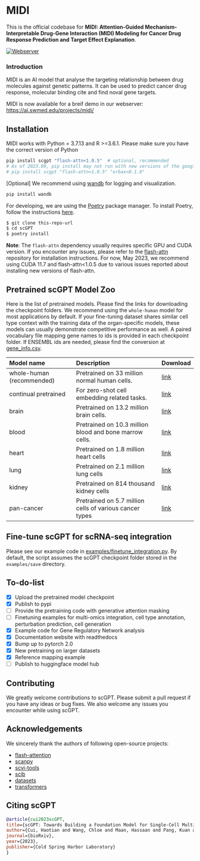 # MIDI
This is the official codebase for **MIDI: Attention-Guided Mechanism-Interpretable Drug-Gene Interaction (MIDI) Modeling for Cancer Drug Response Prediction and Target Effect Explanation**.

[![Webserver](https://img.shields.io/badge/any-blue)](https://ai.swmed.edu/projects/midi/) &nbsp;

### Introduction
MIDI is an AI model that analyse the targeting relationship between drug molecules against genetic patterns. It can be used to
predict cancer drug response, molecular binding cite and find noval gene targets.

MIDI is now available for a breif demo in our webserver: https://ai.swmed.edu/projects/midi/

## Installation

MIDI works with Python = 3.7.13 and R >=3.6.1. Please make sure you have the correct version of Python 

```bash
pip install scgpt "flash-attn<1.0.5"  # optional, recommended
# As of 2023.09, pip install may not run with new versions of the google orbax package, if you encounter related issues, please use the following command instead:
# pip install scgpt "flash-attn<1.0.5" "orbax<0.1.8"
```

[Optional] We recommend using [wandb](https://wandb.ai/) for logging and visualization.

```bash
pip install wandb
```

For developing, we are using the [Poetry](https://python-poetry.org/) package manager. To install Poetry, follow the instructions [here](https://python-poetry.org/docs/#installation).

```bash
$ git clone this-repo-url
$ cd scGPT
$ poetry install
```

**Note**: The `flash-attn` dependency usually requires specific GPU and CUDA version. If you encounter any issues, please refer to the [flash-attn](https://github.com/HazyResearch/flash-attention/tree/main) repository for installation instructions. For now, May 2023, we recommend using CUDA 11.7 and flash-attn<1.0.5 due to various issues reported about installing new versions of flash-attn.

## Pretrained scGPT Model Zoo

Here is the list of pretrained models. Please find the links for downloading the checkpoint folders. We recommend using the `whole-human` model for most applications by default. If your fine-tuning dataset shares similar cell type context with the training data of the organ-specific models, these models can usually demonstrate competitive performance as well. A paired vocabulary file mapping gene names to ids is provided in each checkpoint folder. If ENSEMBL ids are needed, please find the conversion at [gene_info.csv](https://github.com/bowang-lab/scGPT/files/13243634/gene_info.csv).

| Model name                | Description                                             | Download                                                                                     |
| :------------------------ | :------------------------------------------------------ | :------------------------------------------------------------------------------------------- |
| whole-human (recommended) | Pretrained on 33 million normal human cells.            | [link](https://drive.google.com/drive/folders/1oWh_-ZRdhtoGQ2Fw24HP41FgLoomVo-y?usp=sharing) |
| continual pretrained      | For zero-shot cell embedding related tasks.             | [link](https://drive.google.com/drive/folders/1_GROJTzXiAV8HB4imruOTk6PEGuNOcgB?usp=sharing) |
| brain                     | Pretrained on 13.2 million brain cells.                 | [link](https://drive.google.com/drive/folders/1vf1ijfQSk7rGdDGpBntR5bi5g6gNt-Gx?usp=sharing) |
| blood                     | Pretrained on 10.3 million blood and bone marrow cells. | [link](https://drive.google.com/drive/folders/1kkug5C7NjvXIwQGGaGoqXTk_Lb_pDrBU?usp=sharing) |
| heart                     | Pretrained on 1.8 million heart cells                   | [link](https://drive.google.com/drive/folders/1GcgXrd7apn6y4Ze_iSCncskX3UsWPY2r?usp=sharing) |
| lung                      | Pretrained on 2.1 million lung cells                    | [link](https://drive.google.com/drive/folders/16A1DJ30PT6bodt4bWLa4hpS7gbWZQFBG?usp=sharing) |
| kidney                    | Pretrained on 814 thousand kidney cells                 | [link](https://drive.google.com/drive/folders/1S-1AR65DF120kNFpEbWCvRHPhpkGK3kK?usp=sharing) |
| pan-cancer                | Pretrained on 5.7 million cells of various cancer types | [link](https://drive.google.com/drive/folders/13QzLHilYUd0v3HTwa_9n4G4yEF-hdkqa?usp=sharing) |

## Fine-tune scGPT for scRNA-seq integration

Please see our example code in [examples/finetune_integration.py](examples/finetune_integration.py). By default, the script assumes the scGPT checkpoint folder stored in the `examples/save` directory.

## To-do-list

- [x] Upload the pretrained model checkpoint
- [x] Publish to pypi
- [ ] Provide the pretraining code with generative attention masking
- [ ] Finetuning examples for multi-omics integration, cell type annotation, perturbation prediction, cell generation
- [x] Example code for Gene Regulatory Network analysis
- [x] Documentation website with readthedocs
- [x] Bump up to pytorch 2.0
- [x] New pretraining on larger datasets
- [x] Reference mapping example
- [ ] Publish to huggingface model hub

## Contributing

We greatly welcome contributions to scGPT. Please submit a pull request if you have any ideas or bug fixes. We also welcome any issues you encounter while using scGPT.

## Acknowledgements

We sincerely thank the authors of following open-source projects:

- [flash-attention](https://github.com/HazyResearch/flash-attention)
- [scanpy](https://github.com/scverse/scanpy)
- [scvi-tools](https://github.com/scverse/scvi-tools)
- [scib](https://github.com/theislab/scib)
- [datasets](https://github.com/huggingface/datasets)
- [transformers](https://github.com/huggingface/transformers)

## Citing scGPT

```bibtex
@article{cui2023scGPT,
title={scGPT: Towards Building a Foundation Model for Single-Cell Multi-omics Using Generative AI},
author={Cui, Haotian and Wang, Chloe and Maan, Hassaan and Pang, Kuan and Luo, Fengning and Wang, Bo},
journal={bioRxiv},
year={2023},
publisher={Cold Spring Harbor Laboratory}
}
```